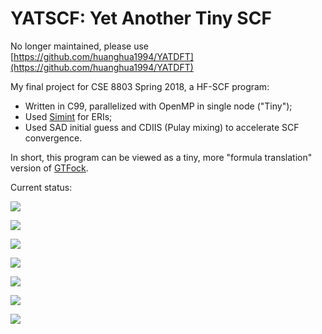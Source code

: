 # YATSCF: Yet Another Tiny SCF

No longer maintained, please use [https://github.com/huanghua1994/YATDFT](https://github.com/huanghua1994/YATDFT)

My final project for CSE 8803 Spring 2018, a HF-SCF program:

* Written in C99, parallelized with OpenMP in single node ("Tiny");
* Used [Simint](https://github.com/simint-chem/simint-generator) for ERIs;
* Used SAD initial guess and CDIIS (Pulay mixing) to accelerate SCF convergence.

In short, this program can be viewed as a tiny, more "formula translation" version of [GTFock](https://github.com/gtfock-chem/gtfock).

Current status:

![](https://img.shields.io/badge/Same%20conv.%20behaviour%20as%20GTFock-yes-brightgreen.svg)

![](https://img.shields.io/badge/SAD%20initial%20guess-ready-brightgreen.svg)

![](https://img.shields.io/badge/CDIIS%20acceleration-ready-brightgreen.svg)

![](https://img.shields.io/badge/OpenMP%20parallelization-ready-brightgreen.svg)

![](https://img.shields.io/badge/ERI%20batching-ready-brightgreen.svg)

![](https://img.shields.io/badge/Fock%20accum.%20opt.-ready-brightgreen.svg)

![](https://img.shields.io/badge/libCMS-ready-brightgreen.svg)

